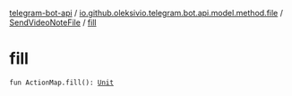 [telegram-bot-api](../../index.md) / [io.github.oleksivio.telegram.bot.api.model.method.file](../index.md) / [SendVideoNoteFile](index.md) / [fill](./fill.md)

# fill

`fun ActionMap.fill(): `[`Unit`](https://kotlinlang.org/api/latest/jvm/stdlib/kotlin/-unit/index.html)